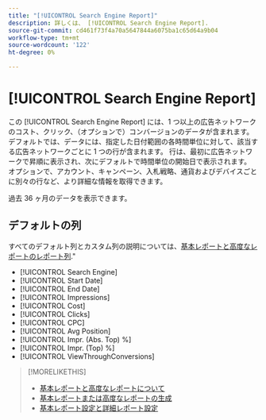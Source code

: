 ```yaml
---
title: "[!UICONTROL Search Engine Report]"
description: 詳しくは、 [!UICONTROL Search Engine Report].
source-git-commit: cd461f73f4a70a5647844a6075ba1c65d64a9b04
workflow-type: tm+mt
source-wordcount: '122'
ht-degree: 0%

---
```


# [!UICONTROL Search Engine Report]

この [!UICONTROL Search Engine Report] には、1 つ以上の広告ネットワークのコスト、クリック、（オプションで）コンバージョンのデータが含まれます。 デフォルトでは、データには、指定した日付範囲の各時間単位に対して、該当する広告ネットワークごとに 1 つの行が含まれます。 行は、最初に広告ネットワークで昇順に表示され、次にデフォルトで時間単位の開始日で表示されます。 オプションで、アカウント、キャンペーン、入札戦略、通貨およびデバイスごとに別々の行など、より詳細な情報を取得できます。

過去 36 ヶ月のデータを表示できます。

## デフォルトの列

すべてのデフォルト列とカスタム列の説明については、[基本レポートと高度なレポートのレポート列](basic-advanced-report-columns.md).&quot;

* [!UICONTROL Search Engine]
* [!UICONTROL Start Date]
* [!UICONTROL End Date]
* [!UICONTROL Impressions]
* [!UICONTROL Cost]
* [!UICONTROL Clicks]
* [!UICONTROL CPC]
* [!UICONTROL Avg Position]
* [!UICONTROL Impr. (Abs. Top) %]
* [!UICONTROL Impr. (Top) %]
* [!UICONTROL ViewThroughConversions]

>[!MORELIKETHIS]
>
>* [基本レポートと高度なレポートについて](basic-advanced-report-about.md)
>* [基本レポートまたは高度なレポートの生成](basic-advanced-report-generate.md)
>* [基本レポート設定と詳細レポート設定](basic-advanced-report-settings.md)

